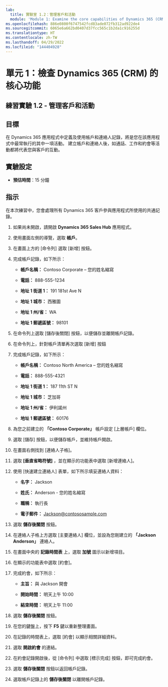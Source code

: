 ```yaml
---
lab:
  title: 實驗室 1.2：管理客戶和活動
  module: 'Module 1: Examine the core capabilities of Dynamics 365 (CRM)'
ms.openlocfilehash: 886e0800f6747542fcd83ade072fb312ad922de4
ms.sourcegitcommit: 6065e6a662bd0407d37fcc565c1b2da1c916255d
ms.translationtype: HT
ms.contentlocale: zh-TW
ms.lasthandoff: 04/29/2022
ms.locfileid: "144404928"
---
```

<a name="module-1-examine-the-core-capabilities-of-dynamics-365-crm"></a>單元 1：檢查 Dynamics 365 (CRM) 的核心功能
========================

## <a name="practice-lab-12---manage-customers-and-activities"></a>練習實驗 1.2 - 管理客戶和活動

## <a name="objectives"></a>目標

在 Dynamics 365 應用程式中定義及使用帳戶和連絡人記錄，將是您在該應用程式中最常執行的其中一項活動。 建立帳戶和連絡人後，如通話、工作和約會等活動都將代表您與客戶的互動。

## <a name="lab-setup"></a>實驗設定

  - **預估時間**：15 分鐘

## <a name="instructions"></a>指示

在本次練習中，您會處理所有 Dynamics 365 客戶參與應用程式所使用的共通記錄。 

1. 如果尚未開啟，請開啟 **Dynamics 365 Sales Hub** 應用程式。 

2. 使用畫面左側的導覽，選取 **帳戶**。 

3. 在畫面上方的 [命令列] 選取 [新增] 按鈕。

4. 完成帳戶記錄，如下所示：

    - **帳戶名稱：** Contoso Corporate – 您的姓名縮寫

    - **電話：** 888-555-1234

    - **地址 1 街道 1：** 191 181st Ave N

    - **地址 1 城市：** 西雅圖

    - **地址 1 州/省：** WA

    - **地址 1 郵遞區號：** 98101

5. 在命令列上選取 [儲存後關閉] 按鈕，以便儲存並離開帳戶記錄。

6. 在命令列上，針對帳戶清單再次選取 [新增] 按鈕

7. 完成帳戶記錄，如下所示：

    - **帳戶名稱：** Contoso North America – 您的姓名縮寫

    - **電話：** 888-555-4321

    - **地址 1 街道 1：** 187 11th ST N

    - **地址 1 城市：** 芝加哥

    - **地址 1 州/省：** 伊利諾州

    - **地址 1 郵遞區號：** 60176

8. 為您之前建立的 **「Contoso Corporate」** 帳戶設定 [上層帳戶] 欄位。 

9. 選取 [儲存] 按鈕，以便儲存帳戶，並維持帳戶開啟。 

10. 在畫面右側找到 [連絡人子格]。 

11. 選取 **[垂直省略符號]** ，並在顯示的功能表中選取 [新增連絡人]。 

12. 使用 [快速建立連絡人] 表單，如下所示填妥連絡人資料：

    - **名字：** Jackson

    - **姓氏：** Anderson - 您的姓名縮寫

    - **職稱：** 執行長

    - **電子郵件：** Jackson@contososample.com

13. 選取 **儲存後關閉** 按鈕。

14. 在連絡人子格上方選取 [主要連絡人] 欄位，並設為您剛建立的 **「Jackson Anderson」** 連絡人。 

15. 在畫面中央的 **記錄時間表** 上，選取 **加號** 圖示以新增項目。 

16. 在顯示的功能表中選取 [約會]。

17. 完成約會，如下所示：

    - **主旨：** 與 Jackson 開會

    - **開始時間：** 明天上午 10:00 

    - **結束時間：** 明天上午 11:00 

18. 選取 **儲存後關閉** 按鈕。 

19. 在您的鍵盤上，按下 **F5** 鍵以重新整理畫面。     

20. 在記錄的時間表上，選取 [約會] 以顯示相關詳細資料。   

21. 選取 **開啟約會** 的連結。 

22. 在約會記錄開啟後，從 [命令列] 中選取 [標示完成] 按鈕，即可完成約會。 

23. 選取 **儲存後關閉** 按鈕以返回帳戶記錄。   

24. 選取帳戶記錄上的 **儲存後關閉** 以離開帳戶記錄。   
